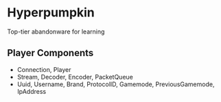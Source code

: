 # Hyperpumpkin
Top-tier abandonware for learning

## Player Components
- Connection, Player
- Stream, Decoder, Encoder, PacketQueue
- Uuid, Username, Brand, ProtocolID, Gamemode, PreviousGamemode, IpAddress